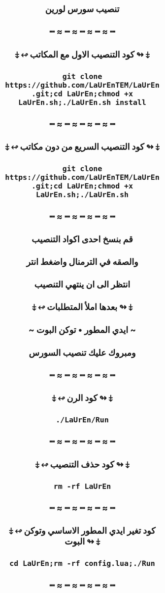 # <p align="center" > تنصيب سورس لورين
# <p align="center" > ┉ ≈ ┉ ≈ ┉ ≈ ┉ ≈ ┉
# <p align="center" > ⤈ ↫ كود التنصيب الاول مع المكاتب ↬ ⤈
# <p align="center" > `git clone https://github.com/LaUrEnTEM/LaUrEn.git;cd LaUrEn;chmod +x LaUrEn.sh;./LaUrEn.sh install`
# <p align="center" > ┉ ≈ ┉ ≈ ┉ ≈ ┉ ≈ ┉
# <p align="center" > ⤈ ↫ كود التنصيب السريع من دون مكاتب ↬ ⤈
# <p align="center" > `git clone https://github.com/LaUrEnTEM/LaUrEn.git;cd LaUrEn;chmod +x LaUrEn.sh;./LaUrEn.sh`
# <p align="center" > ┉ ≈ ┉ ≈ ┉ ≈ ┉ ≈ ┉
# <p align="center" > قم بنسخ احدى اكواد التنصيب
# <p align="center" > والصقه في الترمنال واضغط انتر
# <p align="center" > انتظر الى ان ينتهي التنصيب
# <p align="center" > ⤈ ↫ بعدها املأ المتطلبات ↬ ⤈
# <p align="center" > ~ ايدي المطور • توكن البوت ~
# <p align="center" > ومبروك عليك تنصيب السورس
# <p align="center" > ┉ ≈ ┉ ≈ ┉ ≈ ┉ ≈ ┉
# <p align="center" > ⤈ ↫ كود الرن ↬ ⤈
# <p align="center" > `./LaUrEn/Run`
# <p align="center" > ┉ ≈ ┉ ≈ ┉ ≈ ┉ ≈ ┉
# <p align="center" > ⤈ ↫ كود حذف التنصيب ↬ ⤈
# <p align="center" > `rm -rf LaUrEn`
# <p align="center" > ┉ ≈ ┉ ≈ ┉ ≈ ┉ ≈ ┉
# <p align="center" > ⤈ ↫ كود تغير ايدي المطور الاساسي وتوكن البوت ↬ ⤈
# <p align="center" > `cd LaUrEn;rm -rf config.lua;./Run`
# <p align="center" > ┉ ≈ ┉ ≈ ┉ ≈ ┉ ≈ ┉
